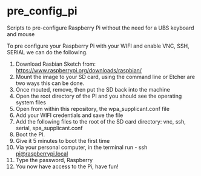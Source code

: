 # pre_config_pi
Scripts to pre-configure Raspberry Pi without the need for a UBS keyboard and mouse

To pre configure your Raspberry Pi with your WIFI and enable VNC, SSH, SERIAL we can do the following.

1. Download Rasbian Sketch from: https://www.raspberrypi.org/downloads/raspbian/
2. Mount the image to your SD card, using the command line or Etcher are two ways this can be done.
3. Once mouted, remove, then put the SD back into the machine
4. Open the root directory of the PI and you should see the operating system files
5. Open from within this repository, the wpa_supplicant.conf file
6. Add your WIFI credentials and save the file
7. Add the following files to the root of the SD card directory: vnc, ssh, serial, spa_supplicant.conf
8. Boot the PI.
9. Give it 5 minutes to boot the first time
10. Via your personal computer, in the terminal run - ssh pi@raspberrypi.local 
11. Type the password, Raspberry
12. You now have access to the Pi, have fun!
